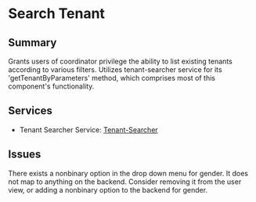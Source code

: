 # Search Tenant
## Summary
Grants users of coordinator privilege the ability to list existing tenants according to various filters.
Utilizes tenant-searcher service for its 'getTenantByParameters' method, which comprises most of this component's functionality.  

## Services
 - Tenant Searcher Service: [Tenant-Searcher]

## Issues
There exists a nonbinary option in the drop down menu for gender. It does not map to anything on the backend. 
Consider removing it from the user view, or adding a nonbinary option to the backend for gender. 

[Tenant-Searcher]: ../Services/Tenant/Tenant-searcher.md